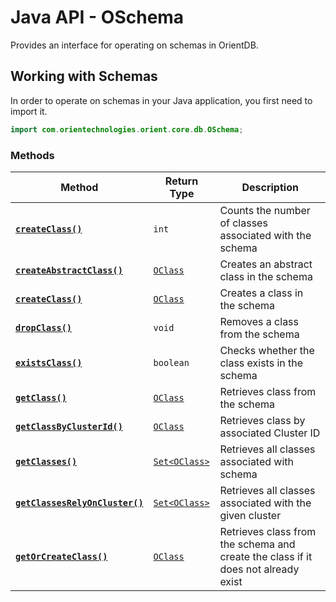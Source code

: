 
# Java API - OSchema

Provides an interface for operating on schemas in OrientDB.

## Working with Schemas

In order to operate on schemas in your Java application, you first need to import it.

```java
import com.orientechnologies.orient.core.db.OSchema;
```

### Methods

| Method | Return Type | Description |
|---|---|---|
| [**`createClass()`**](OSchema/createClass.md) | `int` | Counts the number of classes associated with the schema |
| [**`createAbstractClass()`**](OSchema/createAbstractClass.md) | [`OClass`](OClass.md) | Creates an abstract class in the schema |
| [**`createClass()`**](OSchema/createClass.md) | [`OClass`](OClass.md) | Creates a class in the schema |
| [**`dropClass()`**](OSchema/dropClass.md) | `void` | Removes a class from the schema |
| [**`existsClass()`**](OSchema/existsClass.md) | `boolean` | Checks whether the class exists in the schema |
| [**`getClass()`**](OSchema/getClass.md) | [`OClass`](OClass.md) | Retrieves class from the schema |
| [**`getClassByClusterId()`**](OSchema/getClassByClusterId.md) | [`OClass`](OClass.md) | Retrieves class by associated Cluster ID |
| [**`getClasses()`**](OSchema/getClasses.md) | [`Set<OClass>`](OClass.md) | Retrieves all classes associated with schema |
| [**`getClassesRelyOnCluster()`**](OSchema/getClassesRelyOnCluster.md) | [`Set<OClass>`](OClass.md) | Retrieves all classes associated with the given cluster |
| [**`getOrCreateClass()`**](OSchema/getOrCreateClass.md) | [`OClass`](OClass.md) | Retrieves class from the schema and create the class if it does not already exist |


